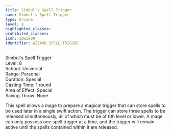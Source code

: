 ```yaml
---
title: Simbul's Spell Trigger
name: Simbul's Spell Trigger
type: Arcane
level: 8
highlighted_classes: 
prohibited_classes: 
icon: spwi809
identifier: WIZARD_SPELL_TRIGGER
---
```

Simbul's Spell Trigger  
Level: 8  
School: Universal  
Range: Personal  
Duration: Special  
Casting Time: 1 round  
Area of Effect: Special  
Saving Throw: None  
  
This spell allows a mage to prepare a magical trigger that can store spells to be used later in a single swift action. The trigger can store three spells to be released simultaneously, all of which must be of 6th level or lower. A mage can only possess one spell trigger at a time, and the trigger will remain active until the spells contained within it are released.  
